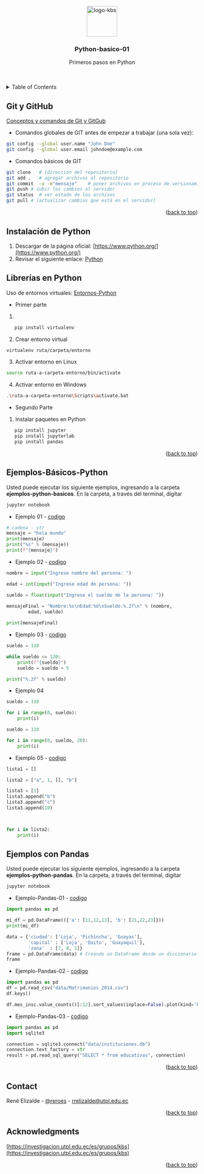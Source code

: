 <div id="top"></div>
<!--
*** Thanks for checking out the Best-README-Template. If you have a suggestion
*** that would make this better, please fork the repo and create a pull request
*** or simply open an issue with the tag "enhancement".
*** Don't forget to give the project a star!
*** Thanks again! Now go create something AMAZING! :D
-->
<!-- PROJECT LOGO -->
<br />
<div align="center">
  <a href="https://github.com/Knowledge-Based-Systems/Python-basico-01">
    <img src="images/logo-kbs.png" alt="logo-kbs" width="80" height="80">
  </a>

<h3 align="center">Python-basico-01</h3>

  <p align="center">
    Primeros pasos en Python
    <br />
    <br />
    <br />
   
  </p>
</div>



<!-- TABLE OF CONTENTS -->
<details>
  <summary>Table of Contents</summary>
  <ol>
    <li>
      <a href="#Git-y-GitHub">Git y GitHub</a>
    </li>
    <li><a href="#Instalación-de-Python">Instalación de Python</a></li>
    <li><a href="#Librerías-en-Python">Librerías en Python</a></li>
    <li><a href="#Ejemplos-básicos-Python">Ejemplos-Básicos-Python</a></li>
    <li><a href="#Ejemplos-con-Pandas">Ejemplos con Pandas</a></li>
    <li><a href="#contact">Contact</a></li>
    <li><a href="#acknowledgments">Acknowledgments</a></li>
  </ol>
</details>



<!-- ABOUT THE PROJECT -->
## Git y GitHub


[Conceptos y comandos de Git y GitGub](https://www.canva.com/design/DAEtXTH2Kg8/qwC_wkqstmOwShmmnFFdEw/view?website#2) 

* Comandos globales de GIT antes de empezar a trabajar (una sola vez):
```sh
git config --global user.name "John Doe"
git config --global user.email johndoe@example.com
```
* Comandos básicos de GIT
```sh
git clone 	# [dirección del repositorio]
git add .   # agregar archivos al repositorio
git commit  -a -m"mensaje"    # poner archivos en proceso de versionamiento en el local
git push # subir los cambios al servidor
git status  # ver estado de los archivos
git pull # [actualizar cambios que está en el servidor]
```

<p align="right">(<a href="#top">back to top</a>)</p>


<!-- GETTING STARTED -->
## Instalación de Python

1. Descargar de la página oficial: [https://www.python.org/](https://www.python.org/) 
2. Revisar el siguiente enlace: [Python](https://www.canva.com/design/DAE6ZNEML6k/ZMXgexKAXGd-O3giMJVHjQ/view?website#2) 


## Librerías en Python

Uso de entornos virtuales: [Entornos-Python](https://www.canva.com/design/DAE6ZGmZvUo/-onO254gacXbtn5caOwN4g/view?website#2) 

* Primer parte
1. 
```sh
   pip install virtualenv
```
2. Crear entorno virtual
```sh
virtualenv ruta/carpeta/entorno
```
3. Activar entorno en Linux
```sh
source ruta-a-carpeta-entorno/bin/activate
```
4. Activar entorno en Windows
```sh
.\ruta-a-carpeta-entorno\Scripts\activate.bat
```

* Segundo Parte
1. Instalar paquetes en Python 
```sh
   pip install jupyter
   pip install jupyterlab
   pip install pandas
```

<p align="right">(<a href="#top">back to top</a>)</p>

## Ejemplos-Básicos-Python

Usted puede ejecutar los siguiente ejemplos, ingresando a la carpeta **ejemplos-python-basicos**. En la carpeta, a través del terminal, digitar
```python
jupyter notebook
```

* Ejemplo 01 - [codigo](https://github.com/Knowledge-Based-Systems/Python-basico-01/blob/main/ejemplos-python-basicos/Ejemplo01.ipynb) 
```python
# cadena - str
mensaje = "hola mundo"
print(mensaje)
print("%s" % (mensaje))
print(f"{mensaje}")
```

* Ejemplo 02 - [codigo](https://github.com/Knowledge-Based-Systems/Python-basico-01/blob/main/ejemplos-python-basicos/Ejemplo02.ipynb) 
```python
nombre = input("Ingrese nombre del persona: ")

edad = int(input("Ingrese edad de persona: "))

sueldo = float(input("Ingrese el sueldo de la persona: "))
                    
mensajeFinal = "Nombre:%s\nEdad:%d\nSueldo:%.2f\n" % (nombre, 
        edad, sueldo)

print(mensajeFinal)
```

* Ejemplo 03 - [codigo](https://github.com/Knowledge-Based-Systems/Python-basico-01/blob/main/ejemplos-python-basicos/Ejemplo03.ipynb) 
```python
sueldo = 110

while sueldo <= 120:
    print(f"{sueldo}")
    sueldo = sueldo + 5

print("%.2f" % sueldo)
```

* Ejemplo 04 
```python
sueldo = 110

for i in range(0, sueldo):
    print(i)

sueldo = 110

for i in range(0, sueldo, 20):
    print(i)
```

* Ejemplo 05 - [codigo](https://github.com/Knowledge-Based-Systems/Python-basico-01/blob/main/ejemplos-python-basicos/Ejemplo05.ipynb) 
```python
lista1 = []

lista2 = ["a", 1, [], "b"]

lista3 = [1]
lista3.append("b")
lista3.append("c")
lista3.append(10)



for i in lista2:
    print(i)
```
<!-- USAGE EXAMPLES -->
## Ejemplos con Pandas

Usted puede ejecutar los siguiente ejemplos, ingresando a la carpeta **ejemplos-python-pandas**. En la carpeta, a través del terminal, digitar
```python
jupyter notebook
```

* Ejemplo-Pandas-01 - [codigo](https://github.com/Knowledge-Based-Systems/Python-basico-01/blob/main/ejemplos-python-pandas/Ejemplo-Pandas-01.ipynb) 
```python
import pandas as pd

mi_df = pd.DataFrame(({'a': [11,12,13], 'b': [21,22,23]}))
print(mi_df)

data = {'ciudad': ['Loja', 'Pichincha', 'Guayas'],
        'capital' : ['Loja', 'Quito', 'Guayaquil'],
        'zona'  : [7, 8, 1]}
frame = pd.DataFrame(data) # Creando un DataFrame desde un diccionario
frame
```

* Ejemplo-Pandas-02 - [codigo](https://github.com/Knowledge-Based-Systems/Python-basico-01/blob/main/ejemplos-python-pandas/Ejemplo2-Pandas-02.ipynb) 
```python
import pandas as pd
df = pd.read_csv("data/Matrimonios_2014.csv")
df.keys()

df.mes_insc.value_counts()[:12].sort_values(inplace=False).plot(kind='barh')
```

* Ejemplo-Pandas-03 - [codigo](https://github.com/Knowledge-Based-Systems/Python-basico-01/blob/main/ejemplos-python-pandas/Ejemplo-Pandas-03-BD.ipynb) 
```python
import pandas as pd
import sqlite3

connection = sqlite3.connect("data/instituciones.db")
connection.text_factory = str
result = pd.read_sql_query("SELECT * from educativas", connection)
```


<p align="right">(<a href="#top">back to top</a>)</p>


<!-- CONTACT -->
## Contact

René Elizalde - [@reroes](https://twitter.com/reroes) - rrelizalde@utpl.edu.ec


<p align="right">(<a href="#top">back to top</a>)</p>



<!-- ACKNOWLEDGMENTS -->
## Acknowledgments

[https://investigacion.utpl.edu.ec/es/grupos/kbs](https://investigacion.utpl.edu.ec/es/grupos/kbs) 
<p align="right">(<a href="#top">back to top</a>)</p>

